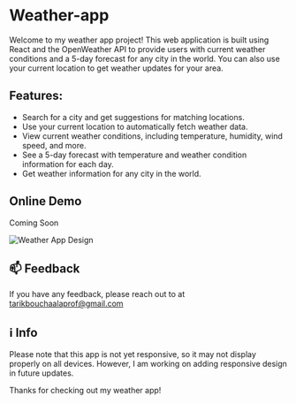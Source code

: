 # Weather-app

Welcome to my weather app project! This web application is built using React and the OpenWeather API to provide users with current weather conditions and a 5-day forecast for any city in the world. You can also use your current location to get weather updates for your area.

## Features:

- Search for a city and get suggestions for matching locations.
- Use your current location to automatically fetch weather data.
- View current weather conditions, including temperature, humidity, wind speed, and more.
- See a 5-day forecast with temperature and weather condition information for each day.
- Get weather information for any city in the world.

## Online Demo

Coming Soon

![Weather App Design](https://user-images.githubusercontent.com/112863517/215627405-310f615f-de4a-45ab-8469-d389bbfc1196.png)

## 📫 Feedback

If you have any feedback, please reach out to at tarikbouchaalaprof@gmail.com

## :information_source: Info

Please note that this app is not yet responsive, so it may not display properly on all devices. However, I am working on adding responsive design in future updates.

Thanks for checking out my weather app!

